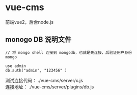 # vue-cms
前端vue2，后台node.js
  
## monogo DB 说明文件
```
// 将 mongo shell 连接到 mongodb，也就是先连接，后验证用户身份
mongo

use admin
db.auth("admin", "123456" )
```

测试连接代码： ./vue-cms/server/x.js   
连接地址： ./vue-cms/server/plugins/db.js   